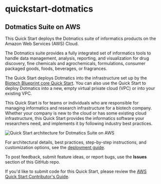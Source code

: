 # quickstart-dotmatics
## Dotmatics Suite on AWS

This Quick Start deploys the Dotmatics suite of informatics products on the Amazon Web Services (AWS) Cloud.

The Dotmatics suite provides a fully integrated set of informatics tools to handle data management, analysis, reporting, and visualization for drug discovery, fine chemicals and agrochemicals, formulations, consumer packaged goods, foods, beverages, or fragrances.

The Quick Start deploys Dotmatics into the infrastructure set up by the [Biotech Blueprint core Quick Start](https://fwd.aws/mnWqP). You can also use the Quick Start to deploy Dotmatics into a new, empty virtual private cloud (VPC) or into your existing VPC.

This Quick Start is for teams or individuals who are responsible for managing informatics and research infrastructure for a biotech company. Whether your company is new to the cloud or has some existing cloud infrastructure, this Quick Start provides the informatics software your researchers need, and implements it by following industry best practices.

![Quick Start architecture for Dotmatics Suite on AWS](https://d1.awsstatic.com/partner-network/QuickStart/datasheets/bb.dotmatics-architecture-on-aws.6bcb1d2d12c320150ddebf701652a2637190ef2a.png)

For architectural details, best practices, step-by-step instructions, and customization options, see the [deployment guide](https://fwd.aws/RvJpR).

To post feedback, submit feature ideas, or report bugs, use the **Issues** section of this GitHub repo.

If you'd like to submit code for this Quick Start, please review the [AWS Quick Start Contributor's Guide](https://aws-quickstart.github.io/).
